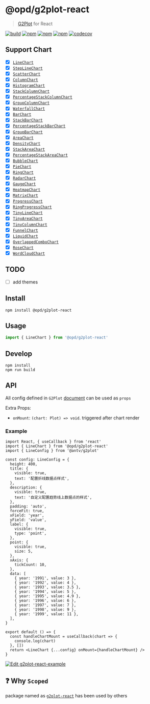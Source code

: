 # @opd/g2plot-react

> [G2Plot](https://g2plot.antv.vision/) for React

[![build](https://github.com/open-data-plan/g2plot-react/workflows/build/badge.svg)](https://github.com/open-data-plan/g2plot-react/actions?query=workflow%3Abuild)
[![npm](https://img.shields.io/npm/v/@opd/g2plot-react.svg)](https://www.npmjs.com/package/@opd/g2plot-react)
[![npm](https://img.shields.io/npm/dm/@opd/g2plot-react.svg)](https://www.npmjs.com/package/@opd/g2plot-react)
[![npm](https://img.shields.io/npm/l/@opd/g2plot-react.svg)](https://www.npmjs.com/package/@opd/g2plot-react)
[![codecov](https://codecov.io/gh/open-data-plan/g2plot-react/branch/master/graph/badge.svg)](https://codecov.io/gh/open-data-plan/g2plot-react)

## Support Chart

- [x] [`LineChart`](https://g2plot.antv.vision/zh/docs/manual/plots/line)
- [x] [`StepLineChart`](https://g2plot.antv.vision/zh/examples/step-line/multiple)
- [x] [`ScatterChart`](https://g2plot.antv.vision/zh/docs/manual/plots/scatter)
- [x] [`ColumnChart`](https://g2plot.antv.vision/zh/docs/manual/plots/column)
- [x] [`HistogramChart`](https://g2plot.antv.vision/zh/examples/column/histogram)
- [x] [`StackColumnChart`](https://g2plot.antv.vision/zh/docs/manual/plots/stack-column)
- [x] [`PercentageStackColumnChart`](https://g2plot.antv.vision/zh/examples/column/percentageStack)
- [x] [`GroupColumnChart`](https://g2plot.antv.vision/zh/docs/manual/plots/group-column)
- [x] [`WaterfallChart`](https://g2plot.antv.vision/zh/examples/column/waterfall)
- [x] [`BarChart`](https://g2plot.antv.vision/zh/docs/manual/plots/bar)
- [x] [`StackBarChart`](https://g2plot.antv.vision/zh/docs/manual/plots/stack-bar)
- [x] [`PercentageStackBarChart`](https://g2plot.antv.vision/zh/examples/bar/percentageStack)
- [x] [`GroupBarChart`](https://g2plot.antv.vision/zh/docs/manual/plots/group-bar)
- [x] [`AreaChart`](https://g2plot.antv.vision/zh/docs/manual/plots/area)
- [x] [`DensityChart`](https://github.com/antvis/G2Plot/blob/master/src/plots/density/index.ts)
- [x] [`StackAreaChart`](https://g2plot.antv.vision/zh/docs/manual/plots/stack-area)
- [x] [`PercentageStackAreaChart`](https://g2plot.antv.vision/zh/examples/area/percentageArea)
- [x] [`BubbleChart`](https://g2plot.antv.vision/zh/docs/manual/plots/bubble)
- [x] [`PieChart`](https://g2plot.antv.vision/zh/docs/manual/plots/pie)
- [x] [`RingChart`](https://g2plot.antv.vision/zh/docs/manual/plots/ring)
- [x] [`RadarChart`](https://g2plot.antv.vision/zh/docs/manual/plots/radar)
- [x] [`GaugeChart`](https://g2plot.antv.vision/zh/docs/manual/plots/gauge)
- [x] [`HeatmapChart`](https://g2plot.antv.vision/zh/docs/manual/plots/heatmap)
- [x] [`MatrixChart`](https://g2plot.antv.vision/zh/docs/manual/plots/matrix)
- [x] [`ProgressChart`](https://g2plot.antv.vision/zh/docs/manual/plots/sparkline-progress)
- [x] [`RingProgressChart`](https://g2plot.antv.vision/zh/docs/manual/plots/sparkline-ring-progress)
- [x] [`TinyLineChart`](https://g2plot.antv.vision/zh/docs/manual/plots/sparkline-line)
- [x] [`TinyAreaChart`](https://g2plot.antv.vision/zh/docs/manual/plots/sparkline-area)
- [x] [`TinyColumnChart`](https://g2plot.antv.vision/zh/docs/manual/plots/sparkline-column)
- [x] [`FunnelChart`](https://g2plot.antv.vision/zh/examples/funnel/basic)
- [x] [`LiquidChart`](https://g2plot.antv.vision/zh/examples/liquid/basic)
- [x] [`OverlappedComboChart`](https://g2plot.antv.vision/zh/examples/combo/basic)
- [x] [`RoseChart`](https://g2plot.antv.vision/zh/examples/rose/basic)
- [x] [`WordCloudChart`](https://g2plot.antv.vision/zh/examples/word-cloud/basic)

## TODO

- [ ] add themes

## Install

```
npm install @opd/g2plot-react
```

## Usage

```js
import { LineChart } from '@opd/g2plot-react'
```

## Develop

```
npm install
npm run build
```

## API

All config defined in `G2Plot` [document](https://g2plot.antv.vision/zh/docs/manual/introduction) can be used as `props`

Extra Props:

- `onMount`: `(chart: Plot) => void`. triggered after chart render

### Example

```tsx
import React, { useCallback } from 'react'
import { LineChart } from '@opd/g2plot-react'
import { LineConfig } from '@antv/g2plot'

const config: LineConfig = {
  height: 400,
  title: {
    visible: true,
    text: '配置折线数据点样式',
  },
  description: {
    visible: true,
    text: '自定义配置趋势线上数据点的样式',
  },
  padding: 'auto',
  forceFit: true,
  xField: 'year',
  yField: 'value',
  label: {
    visible: true,
    type: 'point',
  },
  point: {
    visible: true,
    size: 5,
  },
  xAxis: {
    tickCount: 10,
  },
  data: [
    { year: '1991', value: 3 },
    { year: '1992', value: 4 },
    { year: '1993', value: 3.5 },
    { year: '1994', value: 5 },
    { year: '1995', value: 4.9 },
    { year: '1996', value: 6 },
    { year: '1997', value: 7 },
    { year: '1998', value: 9 },
    { year: '1999', value: 11 },
  ],
}

export default () => {
  const handleChartMount = useCallback(chart => {
    console.log(chart)
  }, [])
  return <LineChart {...config} onMount={handleChartMount} />
}
```

[![Edit g2plot-react-example](https://codesandbox.io/static/img/play-codesandbox.svg)](https://codesandbox.io/s/g2plot-react-example-xx3gp?fontsize=14&hidenavigation=1&theme=dark)

## ❓ Why `Scoped`

package named as [`g2plot-react`](https://www.npmjs.com/package/g2plot-react) has been used by others

